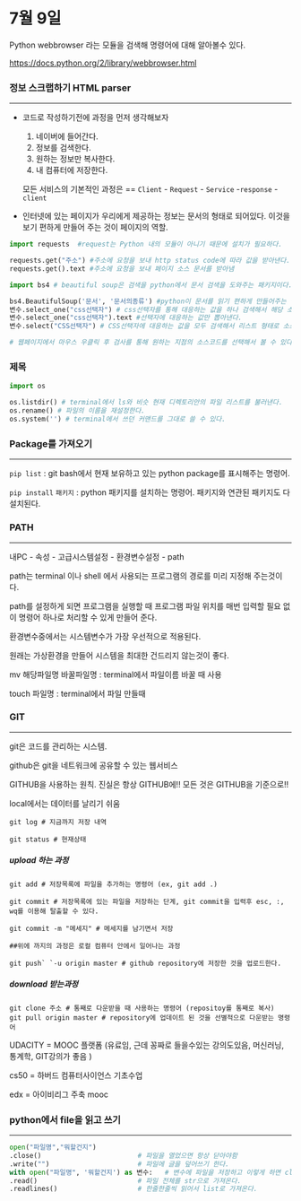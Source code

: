 # 7월 9일

Python webbrowser 라는 모듈을 검색해 명령어에 대해 알아볼수 있다.

https://docs.python.org/2/library/webbrowser.html





 ### 정보 스크랩하기 HTML parser

---

- 코드로 작성하기전에 과정을 먼저 생각해보자

  1. 네이버에 들어간다.
  2. 정보를 검색한다.
  3. 원하는 정보만 복사한다.
  4. 내 컴퓨터에 저장한다.

  

  모든 서비스의 기본적인 과정은 == `Client` - `Request` - `Service` -`response` -`client`



- 인터넷에 있는 페이지가 우리에게 제공하는 정보는 문서의 형태로 되어있다. 이것을 보기 편하게
  만들어 주는 것이 페이지의 역할.

```python
import requests  #request는 Python 내의 모듈이 아니기 때문에 설치가 필요하다.

requests.get("주소") #주소에 요청을 보내 http status code에 따라 값을 받아낸다.
requests.get().text #주소에 요청을 보내 페이지 소스 문서를 받아냄

import bs4 # beautiful soup은 검색을 python에서 문서 검색을 도와주는 패키지이다. 내장 모듈이 아니기 			 때문에 역시 설치가 필요함

bs4.BeautifulSoup('문서', '문서의종류') #python이 문서를 읽기 편하게 만들어주는 명령. html에선 										  css선택자를 통해 검색이 가능하게 만들어준다.
변수.select_one("css선택자") # css선택자를 통해 대응하는 값을 하나 검색해서 해당 소스를 가져온다.
변수.select_one("css선택자").text #선택자에 대응하는 값만 뽑아낸다.
변수.select("CSS선택자") # CSS선택자에 대응하는 값을 모두 검색해서 리스트 형태로 소스를 가져온다.

# 웹페이지에서 마우스 우클릭 후 검사를 통해 원하는 지점의 소스코드를 선택해서 볼 수 있다.
```

### 제목

```python
import os

os.listdir() # terminal에서 ls와 비슷 현재 디렉토리안의 파일 리스트를 불러낸다.
os.rename() # 파일의 이름을 재설정한다.
os.system('') # terminal에서 쓰던 커맨드를 그대로 쓸 수 있다.
```



### Package를 가져오기

---

`pip list` : git bash에서 현재 보유하고 있는 python package를 표시해주는 명령어.

`pip install` `패키지` : python 패키지를 설치하는 명령어. 패키지와 연관된 패키지도 다 설치된다.



### PATH

---

내PC - 속성 - 고급시스템설정 - 환경변수설정 - path

path는 terminal 이나 shell 에서 사용되는 프로그램의 경로를 미리 지정해 주는것이다. 

path를 설정하게 되면 프로그램을 실행할 때 프로그램 파일 위치를 매번 입력할 필요 없이 명령어 하나로 처리할 수 있게 만들어 준다. 

환경변수중에서는 시스템변수가 가장 우선적으로 적용된다.

원래는 가상환경을 만들어 시스템을 최대한 건드리지 않는것이 좋다.

mv 해당파일명 바꿀파일명 : terminal에서 파일이름 바꿀 때 사용

touch  파일명 : terminal에서 파일 만들때

### GIT

---

git은 코드를 관리하는 시스템.

github은 git을 네트워크에 공유할 수 있는 웹서비스



GITHUB을 사용하는 원칙. 진실은 항상 GITHUB에!! 모든 것은 GITHUB을 기준으로!!

local에서는 데이터를 날리기 쉬움



```shell
git log # 지금까지 저장 내역

git status # 현재상태
```

##### upload 하는 과정

```shell
git add # 저장목록에 파일을 추가하는 명령어 (ex, git add .)

git commit # 저장목록에 있는 파일을 저장하는 단계, git commit을 입력후 esc, :, wq를 이용해 탈출할 수 있다.

git commit -m "메세지" # 메세지를 남기면서 저장

##위에 까지의 과정은 로컬 컴퓨터 안에서 일어나는 과정

git push` `-u origin master # github repository에 저장한 것을 업로드한다.
```

##### download 받는과정

```shell
git clone 주소 # 통째로 다운받을 때 사용하는 명령어 (repositoy를 통째로 복사)
git pull origin master # repository에 업데이트 된 것을 선별적으로 다운받는 명령어
```



UDACITY = MOOC 플랫폼 (유료임, 근데 꽁짜로 들을수있는 강의도있음, 머신러닝, 통계학, GIT강의가 좋음 )

cs50 = 하버드 컴퓨터사이언스 기초수업

edx = 아이비리그 주축 mooc



### python에서 file을 읽고 쓰기

---

```python
open("파일명","뭐할건지") 
.close() 						# 파일을 열었으면 항상 닫아야함
.write("")						# 파일에 글을 덮어쓰기 한다.
with open("파일명", '뭐할건지') as 변수:   # 변수에 파일을 저장하고 이렇게 하면 close()를 안해도 된다.
.read()							# 파일 전체를 str으로 가져온다.
.readlines()					# 한줄한줄씩 읽어서 list로 가져온다.
   
```

